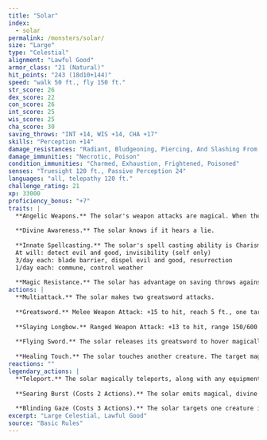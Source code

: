 ```yaml
---
title: "Solar"
index:
  - solar
permalink: /monsters/solar/
size: "Large"
type: "Celestial"
alignment: "Lawful Good"
armor_class: "21 (Natural)"
hit_points: "243 (18d10+144)"
speed: "walk 50 ft., fly 150 ft."
str_score: 26
dex_score: 22
con_score: 26
int_score: 25
wis_score: 25
cha_score: 30
saving_throws: "INT +14, WIS +14, CHA +17"
skills: "Perception +14"
damage_resistances: "Radiant, Bludgeoning, Piercing, And Slashing From Nonmagical Weapons"
damage_immunities: "Necrotic, Poison"
condition_immunities: "Charmed, Exhaustion, Frightened, Poisoned"
senses: "Truesight 120 ft., Passive Perception 24"
languages: "all, telepathy 120 ft."
challenge_rating: 21
xp: 33000
proficiency_bonus: "+7"
traits: |
  **Angelic Weapons.** The solar's weapon attacks are magical. When the solar hits with any weapon, the weapon deals an extra 6d8 radiant damage (included in the attack).
  
  **Divine Awareness.** The solar knows if it hears a lie.
  
  **Innate Spellcasting.** The solar's spell casting ability is Charisma (spell save DC 25). It can innately cast the following spells, requiring no material components:
  At will: detect evil and good, invisibility (self only)
  3/day each: blade barrier, dispel evil and good, resurrection
  1/day each: commune, control weather
  
  **Magic Resistance.** The solar has advantage on saving throws against spells and other magical effects.
actions: |
  **Multiattack.** The solar makes two greatsword attacks.
  
  **Greatsword.** Melee Weapon Attack: +15 to hit, reach 5 ft., one target. Hit: 22 (4d6 + 8) slashing damage plus 27 (6d8) radiant damage.
  
  **Slaying Longbow.** Ranged Weapon Attack: +13 to hit, range 150/600 ft., one target. Hit: 15 (2d8 + 6) piercing damage plus 27 (6d8) radiant damage. If the target is a creature that has 190 hit points or fewer, it must succeed on a DC 15 Constitution saving throw or die.
  
  **Flying Sword.** The solar releases its greatsword to hover magically in an unoccupied space within 5 ft. of it. If the solar can see the sword, the solar can mentally command it as a bonus action to fly up to 50 ft. and either make one attack against a target or return to the solar's hands. If the hovering sword is targeted by any effect, the solar is considered to be holding it. The hovering sword falls if the solar dies.
  
  **Healing Touch.** The solar touches another creature. The target magically regains 40 (8d8 + 4) hit points and is freed from any curse, disease, poison, blindness, or deafness.
reactions: ""
legendary_actions: |
  **Teleport.** The solar magically teleports, along with any equipment it is wearing or carrying, up to 120 ft. to an unoccupied space it can see.
  
  **Searing Burst (Costs 2 Actions).** The solar emits magical, divine energy. Each creature of its choice in a 10 -foot radius must make a DC 23 Dexterity saving throw, taking 14 (4d6) fire damage plus 14 (4d6) radiant damage on a failed save, or half as much damage on a successful one.
  
  **Blinding Gaze (Costs 3 Actions).** The solar targets one creature it can see within 30 ft. of it. If the target can see it, the target must succeed on a DC 15 Constitution saving throw or be blinded until magic such as the lesser restoration spell removes the blindness.
excerpt: "Large Celestial, Lawful Good"
source: "Basic Rules"
---
```

